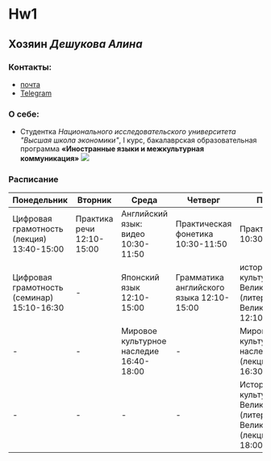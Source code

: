 # Hw1
## Хозяин _Дешукова Алина_
### __Контакты:__
* [почта](mailto:aadeshukova@gmail.com "с пометкой Учёба")
* [Telegram](https://t.me/aadeshukova)
### __О себе:__ 
* Студентка *Национального исследовательского университета "Высшая школа экономики"*, I курс, бакалаврская образовательная программа __«Иностранные языки и межкультурная коммуникация»__
![](https://pp.vk.me/c631520/v631520286/2e11c/i18UWm1IlmI.jpg)
### Расписание
Понедельник|Вторник|Среда|Четверг|Пятнциа|Суббота
---|---|---|---|---|---
Цифровая грамотность (лекция) 13:40-15:00|Практика речи 12:10-15:00|Английский язык: видео 10:30-11:50|Практическая фонетика 10:30-11:50|Практика речи 10:30-11:50|Японский язык 13:40-15:00
Цифровая грамотность (семинар) 15:10-16:30|-|Японский язык 12:10-15:00|Грамматика английского языка 12:10-15:00|история и культура Великобритании (литература Великобритании) 12:10-13:30|Латинский язык 15:10-16:30
-|-|Мировое культурное наследие 16:40-18:00|-|Мировое культурное наследие (лекция) 15:10-16:30|
-|-|-|-|История и культура Великобритании (литература Великобритании) (лекция) 16:40-18:00
